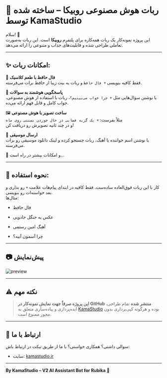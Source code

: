 # 🤖 ربات هوش مصنوعی روبیکا – ساخته شده توسط KamaStudio

سلام! 👋  
این پروژه نمونه‌کار یک ربات همه‌کاره برای پلتفرم **روبیکا** است. این ربات به‌صورت تعاملی طراحی شده و قابلیت‌های جذاب و متنوعی را ارائه می‌دهد.

---

## ✨ امکانات ربات:

🔮 **فال حافظ با طعم کلاسیک**  
فقط کافیه بنویسی `+ فال حافظ` و ربات یه بیت زیبا از حافظ برات می‌فرسته.

🧠 **پاسخگویی هوشمند به سوالات**  
با نوشتن سؤال‌هایی مثل `+ چرا خواب می‌بینیم؟`، ربات با استفاده از هوش مصنوعی، جواب کامل و قابل فهم ارائه می‌ده.

🖼 **ساخت تصویر با هوش مصنوعی**  
مثلاً بفرست: `+ یک گربه فضایی در حال خوردن بستنی روی ماه`  
و در چند ثانیه تصویرش رو دریافت کن!

🎵 **ارسال موسیقی**  
با نوشتن اسم خواننده یا آهنگ، ربات جستجو کرده و لینک دانلود موسیقی رو برات می‌فرسته.

🎁 و امکانات بیشتر در راه است...

---

## 🧾 نحوه استفاده:

کار با این ربات فوق‌العاده ساده‌ست. فقط کافیه در ابتدای پیام‌هات علامت `+` رو بذاری و بعد خواسته‌ات رو بنویسی.  
مثال‌ها:
+ فال حافظ

+ عکس یه جنگل جادویی 

+ آهنگ امین رستمی

+ چرا آسمون آبیه؟


---
## 📷 پیش‌نمایش

![preview](preview.png)

---

## ⚠️ نکته مهم

> **این پروژه صرفاً جهت نمایش نمونه‌کار در GitHub منتشر شده**
> تمام طراحی، ایده‌پردازی و پیاده‌سازی متعلق به [KamaStudio](https://KamaGame.ir) بوده و هرگونه کپی‌برداری بدون مجوز ممنوع است.

---

## 📩 ارتباط با ما

سوالی داشتی؟ همکاری خواستی؟ با ما از طریق تیکت در ارتباط باش:
- سایت: [kamastudio.ir](https://KamaGame.ir)


---

**By KamaStudio – V2 AI Assistant Bot for Rubika** 🚀  
